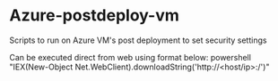 # Azure-postdeploy-vm
Scripts to run on Azure VM's post deployment to set security settings

Can be executed direct from web using format below:
powershell "IEX(New-Object Net.WebClient).downloadString('http://<host/ip>:<port>/<file>')"
